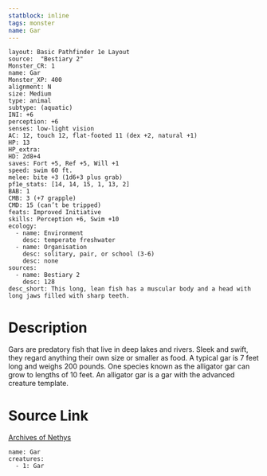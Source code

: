 ```yaml
---
statblock: inline
tags: monster
name: Gar
---
```

```statblock
layout: Basic Pathfinder 1e Layout
source:  "Bestiary 2"
Monster_CR: 1
name: Gar
Monster_XP: 400
alignment: N
size: Medium
type: animal
subtype: (aquatic)
INI: +6
perception: +6
senses: low-light vision
AC: 12, touch 12, flat-footed 11 (dex +2, natural +1)
HP: 13
HP_extra: 
HD: 2d8+4
saves: Fort +5, Ref +5, Will +1
speed: swim 60 ft.
melee: bite +3 (1d6+3 plus grab)
pf1e_stats: [14, 14, 15, 1, 13, 2]
BAB: 1
CMB: 3 (+7 grapple)
CMD: 15 (can’t be tripped)
feats: Improved Initiative
skills: Perception +6, Swim +10
ecology:
  - name: Environment
    desc: temperate freshwater
  - name: Organisation
    desc: solitary, pair, or school (3-6)
    desc: none
sources:
  - name: Bestiary 2
    desc: 128
desc_short: This long, lean fish has a muscular body and a head with long jaws filled with sharp teeth.
```
# Description
Gars are predatory fish that live in deep lakes and rivers. Sleek and swift, they regard anything their own size or smaller as food. A typical gar is 7 feet long and weighs 200 pounds. One species known as the alligator gar can grow to lengths of 10 feet. An alligator gar is a gar with the advanced creature template.
# Source Link
[Archives of Nethys](https://aonprd.com/MonsterDisplay.aspx?ItemName=Gar)
```encounter-table
name: Gar
creatures:
  - 1: Gar
```
